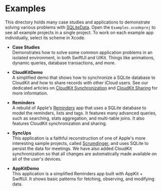 # Examples

This directory holds many case studies and applications to demonstrate solving various problems 
with [SQLiteData](https://github.com/pointfreeco/sqlite-data). Open the 
`Examples.xcodeproj` to see all example projects in a single 
project. To work on each example app individually, select its scheme in Xcode.

* **Case Studies**
  <br> Demonstrates how to solve some common application problems in an isolated environment, in
  both SwiftUI and UIKit. Things like animations, dynamic queries, database transactions, and more.

* **CloudKitDemo**
  <br> A simplified demo that shows how to synchronize a SQLite database to CloudKit and how to
  share records with other iCloud users. See our dedicated articles on [CloudKit Synchronization]
  and [CloudKit Sharing] for more information. 
  
  [CloudKit Synchronization]: https://swiftpackageindex.com/pointfreeco/sqlite-data/main/documentation/sqlitedata/cloudkit
  [CloudKit Sharing]: https://swiftpackageindex.com/pointfreeco/sqlite-data/main/documentation/sqlitedata/cloudkitsharing

* **Reminders**
  <br> A rebuild of Apple's [Reminders][reminders-app-store] app that uses a SQLite database to
  model the reminders, lists and tags. It features many advanced queries, such as searching, stats
  aggregation, and multi-table joins. It also features CloudKit synchronization and sharing.

* **SyncUps**
  <br> This application is a faithful reconstruction of one of Apple's more interesting sample
  projects, called [Scrumdinger][scrumdinger], and uses SQLite to persist the data for meetings.
  We have also added CloudKit synchronization so that all changes are automatically made available
  on all of the user's devices.

[scrumdinger]: https://developer.apple.com/tutorials/app-dev-training/getting-started-with-scrumdinger
[reminders-app-store]: https://apps.apple.com/us/app/reminders/id1108187841

* **AppKitDemo**
  <br> This application is a simplified Reminders app built with AppKit + SwiftUI. It shows basic patterns
  for fetching, observing, and modifying data.
